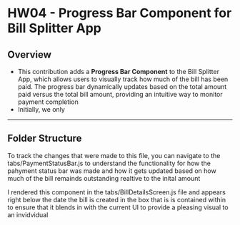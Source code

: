 # HW04 - Progress Bar Component for Bill Splitter App

## Overview
- This contribution adds a **Progress Bar Component** to the Bill Splitter App, which allows users to visually track how much of the bill has been paid. The progress bar dynamically updates based on the total amount paid versus the total bill amount, providing an intuitive way to monitor payment completion
- Initially, we only 

---

## Folder Structure
To track the changes that were made to this file, you can navigate to the tabs/PaymentStatusBar.js to understand the functionality for how the pahyment status bar was made and how it gets updated based on how much of the bill remainds outstanding realtive to the inital amount

I rendered this component in the tabs/BillDetailsScreen.js file  and appears right below the date the bill is created in the box that is is contained within to ensure that it blends in with the current UI to provide a pleasing visual to an invidvidual


